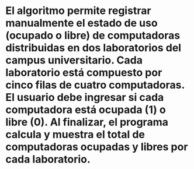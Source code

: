 # El algoritmo permite registrar manualmente el estado de uso (ocupado o libre) de computadoras distribuidas en dos laboratorios del campus universitario. Cada laboratorio está compuesto por cinco filas de cuatro computadoras. El usuario debe ingresar si cada computadora está ocupada (1) o libre (0). Al finalizar, el programa calcula y muestra el total de computadoras ocupadas y libres por cada laboratorio.

